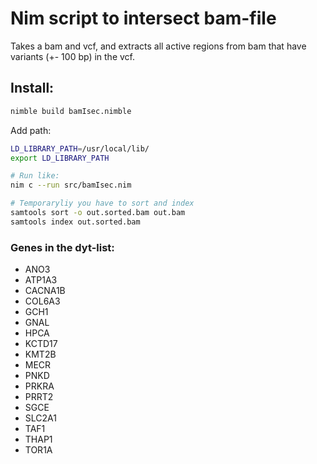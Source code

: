 # Nim script to intersect bam-file

Takes a bam and vcf, and extracts all active regions from bam that have variants (+- 100 bp) in the vcf.

## Install:
```sh
nimble build bamIsec.nimble
```

Add path:
```sh
LD_LIBRARY_PATH=/usr/local/lib/
export LD_LIBRARY_PATH
```


```sh
# Run like:
nim c --run src/bamIsec.nim

# Temporaryliy you have to sort and index
samtools sort -o out.sorted.bam out.bam
samtools index out.sorted.bam
```

### Genes in the dyt-list:
* ANO3
* ATP1A3
* CACNA1B
* COL6A3
* GCH1
* GNAL
* HPCA
* KCTD17
* KMT2B
* MECR
* PNKD
* PRKRA
* PRRT2
* SGCE
* SLC2A1
* TAF1
* THAP1
* TOR1A


